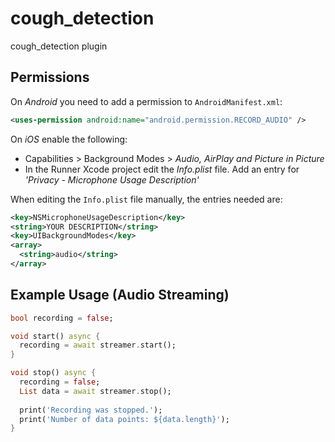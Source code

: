 # cough_detection

cough_detection plugin

## Permissions
On *Android* you need to add a permission to `AndroidManifest.xml`:
```xml
<uses-permission android:name="android.permission.RECORD_AUDIO" />
```

On *iOS* enable the following:
* Capabilities > Background Modes > _Audio, AirPlay and Picture in Picture_
* In the Runner Xcode project edit the _Info.plist_ file. Add an entry for _'Privacy - Microphone Usage Description'_

When editing the `Info.plist` file manually, the entries needed are:
```xml
<key>NSMicrophoneUsageDescription</key>
<string>YOUR DESCRIPTION</string>
<key>UIBackgroundModes</key>
<array>
  <string>audio</string>
</array>
```
## Example Usage (Audio Streaming)
```dart
bool recording = false;

void start() async {
  recording = await streamer.start();
}

void stop() async {
  recording = false;
  List data = await streamer.stop();
  
  print('Recording was stopped.');
  print('Number of data points: ${data.length}');
}
```
